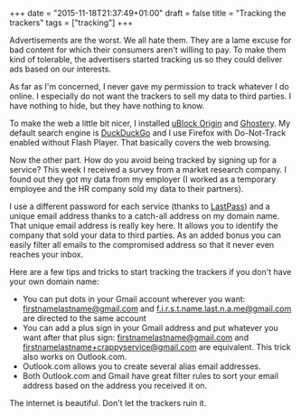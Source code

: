 +++
date = "2015-11-18T21:37:49+01:00"
draft = false
title = "Tracking the trackers"
tags = ["tracking"]
+++

Advertisements are the worst. We all hate them. They are a lame excuse for bad content for which their consumers aren't willing to pay. To make them kind of tolerable, the advertisers started tracking us so they could deliver ads based on our interests.

As far as I'm concerned, I never gave my permission to track whatever I do online. I especially do not want the trackers to sell my data to third parties. I have nothing to hide, but they have nothing to know.

To make the web a little bit nicer, I installed [uBlock Origin](https://github.com/gorhill/uBlock) and [Ghostery](https://www.ghostery.com/). My default search engine is [DuckDuckGo](http://duckduckgo.com) and I use Firefox with Do-Not-Track enabled without Flash Player. That basically covers the web browsing.

Now the other part. How do you avoid being tracked by signing up for a service? This week I received a survey from a market research company. I found out they got my data from my employer (I worked as a temporary employee and the HR company sold my data to their partners).

I use a different password for each service (thanks to [LastPass](http://lastpass.com)) and a unique email address thanks to a catch-all address on my domain name. That unique email address is really key here. It allows you to identify the company that sold your data to third parties. As an added bonus you can easily filter all emails to the compromised address so that it never even reaches your inbox.

Here are a few tips and tricks to start tracking the trackers if you don't have your own domain name:

* You can put dots in your Gmail account wherever you want: firstnamelastname@gmail.com and f.i.r.s.t.name.last.n.a.me@gmail.com are directed to the same account
* You can add a plus sign in your Gmail address and put whatever you want after that plus sign: firstnamelastname@gmail.com and firstnamelastname+crappyservice@gmail.com are equivalent. This trick also works on Outlook.com.
* Outlook.com allows you to create several alias email addresses.
* Both Outlook.com and Gmail have great filter rules to sort your email address based on the address you received it on.

The internet is beautiful. Don't let the trackers ruin it.